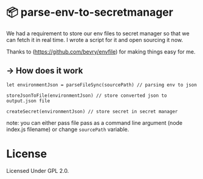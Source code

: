 # :package: parse-env-to-secretmanager
We had a requirement to store our env files to secret manager so that we can fetch it in real time. I wrote a script for it and open sourcing it now.

Thanks to (https://github.com/bevry/envfile) for making things easy for me.

## → How does it work

```
let environmentJson = parseFileSync(sourcePath) // parsing env to json

storeJsonToFile(environmentJson) // store converted json to output.json file 

createSecret(environmentJson) // store secret in secret manager
```

note: you can either pass file pass as a command line argument (node index.js filename) or change `sourcePath` variable.

# License
Licensed Under GPL 2.0.

